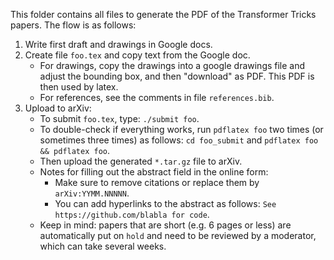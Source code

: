 This folder contains all files to generate the PDF of the Transformer Tricks papers. The flow is as follows:
1) Write first draft and drawings in Google docs.
2) Create file `foo.tex` and copy text from the Google doc.
    - For drawings, copy the drawings into a google drawings file and adjust the bounding box, and then "download" as PDF. This PDF is then used by latex.
    - For references, see the comments in file `references.bib`.
3) Upload to arXiv:
    - To submit `foo.tex`, type: `./submit foo`.
    - To double-check if everything works, run `pdflatex foo` two times (or sometimes three times) as follows:
      `cd foo_submit` and `pdflatex foo && pdflatex foo`.
   - Then upload the generated `*.tar.gz` file to arXiv.
   - Notes for filling out the abstract field in the online form:
     - Make sure to remove citations or replace them by `arXiv:YYMM.NNNNN`.
     - You can add hyperlinks to the abstract as follows: `See https://github.com/blabla for code`.
   - Keep in mind: papers that are short (e.g. 6 pages or less) are automatically put on `hold` and need to be reviewed by a moderator, which can take several weeks.
